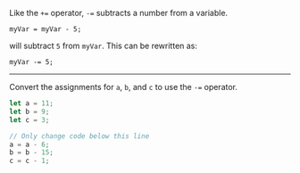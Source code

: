 Like the `+=` operator, `-=` subtracts a number from a variable.

```
myVar = myVar - 5;
```

will subtract `5` from `myVar`. This can be rewritten as:

```
myVar -= 5;
```

------

Convert the assignments for `a`, `b`, and `c` to use the `-=` operator.

```js
let a = 11;
let b = 9;
let c = 3;

// Only change code below this line
a = a - 6;
b = b - 15;
c = c - 1;
```

